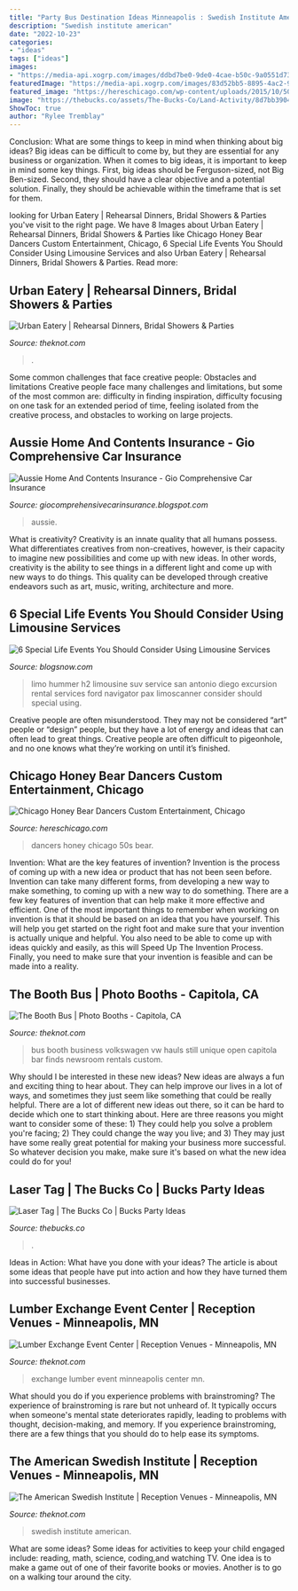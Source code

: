 ```yaml
---
title: "Party Bus Destination Ideas Minneapolis : Swedish Institute American"
description: "Swedish institute american"
date: "2022-10-23"
categories:
- "ideas"
tags: ["ideas"]
images:
- "https://media-api.xogrp.com/images/ddbd7be0-9de0-4cae-b50c-9a0551d73f55"
featuredImage: "https://media-api.xogrp.com/images/83d52bb5-8895-4ac2-904f-cc6d7319323c~rs_360.480"
featured_image: "https://hereschicago.com/wp-content/uploads/2015/10/50s-high-res-2.jpg600.jpg"
image: "https://thebucks.co/assets/The-Bucks-Co/Land-Activity/8d7bb39043/01-laser-tag__FocusFillWzEyMDAsNjMwLCJ5Iiw4M10.jpg"
ShowToc: true
author: "Rylee Tremblay"
---
```



Conclusion: What are some things to keep in mind when thinking about big ideas?
Big ideas can be difficult to come by, but they are essential for any business or organization. When it comes to big ideas, it is important to keep in mind some key things. First, big ideas should be Ferguson-sized, not Big Ben-sized. Second, they should have a clear objective and a potential solution. Finally, they should be achievable within the timeframe that is set for them.

	

		
looking for Urban Eatery | Rehearsal Dinners, Bridal Showers &amp; Parties you've visit to the right page. We have 8 Images about Urban Eatery | Rehearsal Dinners, Bridal Showers &amp; Parties like Chicago Honey Bear Dancers Custom Entertainment, Chicago, 6 Special Life Events You Should Consider Using Limousine Services and also Urban Eatery | Rehearsal Dinners, Bridal Showers &amp; Parties. Read more:
		
    
## Urban Eatery | Rehearsal Dinners, Bridal Showers &amp; Parties

<img loading=lazy src="https://media-api.xogrp.com/images/83d52bb5-8895-4ac2-904f-cc6d7319323c~rs_360.480" onerror="this.onerror=null;this.src='https://tse3.mm.bing.net/th?id=OIP.HZgFLJcHeAcwypneOf6IrwAAAA&amp;pid=15.1';" alt="Urban Eatery | Rehearsal Dinners, Bridal Showers &amp; Parties">

_Source: theknot.com_

>. 

	

Some common challenges that face creative people: Obstacles and limitations
Creative people face many challenges and limitations, but some of the most common are: difficulty in finding inspiration, difficulty focusing on one task for an extended period of time, feeling isolated from the creative process, and obstacles to working on large projects.

    
## Aussie Home And Contents Insurance - Gio Comprehensive Car Insurance

<img loading=lazy src="https://lh6.googleusercontent.com/proxy/auW48NyXX31OI64mgunZKKugt2-6-ElclZ4KvZEE9M5DPYKTWDK1i4OQ0X38gubp2XQgwcfDDqEJ6rbJkZL4aAO6dKptDoZry1L4nLzwAr0gcg=w1200-h630-p-k-no-nu" onerror="this.onerror=null;this.src='https://tse1.mm.bing.net/th?id=OIP.lqVLYVs5p0-tj7ZdnVRhrQHaCV&amp;pid=15.1';" alt="Aussie Home And Contents Insurance - Gio Comprehensive Car Insurance">

_Source: giocomprehensivecarinsurance.blogspot.com_

>aussie. 

	

What is creativity?
Creativity is an innate quality that all humans possess. What differentiates creatives from non-creatives, however, is their capacity to imagine new possibilities and come up with new ideas. In other words, creativity is the ability to see things in a different light and come up with new ways to do things. This quality can be developed through creative endeavors such as art, music, writing, architecture and more.

    
## 6 Special Life Events You Should Consider Using Limousine Services

<img loading=lazy src="http://www.blogsnow.com/wp-content/uploads/2017/06/Limo.jpg" onerror="this.onerror=null;this.src='https://tse3.mm.bing.net/th?id=OIP.W-F6E3rP75dl425UEtpnwgHaFj&amp;pid=15.1';" alt="6 Special Life Events You Should Consider Using Limousine Services">

_Source: blogsnow.com_

>limo hummer h2 limousine suv service san antonio diego excursion rental services ford navigator pax limoscanner consider should special using. 

	

Creative people are often misunderstood. They may not be considered “art” people or “design” people, but they have a lot of energy and ideas that can often lead to great things. Creative people are often difficult to pigeonhole, and no one knows what they’re working on until it’s finished.

    
## Chicago Honey Bear Dancers Custom Entertainment, Chicago

<img loading=lazy src="https://hereschicago.com/wp-content/uploads/2015/10/50s-high-res-2.jpg600.jpg" onerror="this.onerror=null;this.src='https://tse2.mm.bing.net/th?id=OIP.AWoyFneNK5DiB5s2siMEjgHaGP&amp;pid=15.1';" alt="Chicago Honey Bear Dancers Custom Entertainment, Chicago">

_Source: hereschicago.com_

>dancers honey chicago 50s bear. 

	

Invention: What are the key features of invention?
Invention is the process of coming up with a new idea or product that has not been seen before. Invention can take many different forms, from developing a new way to make something, to coming up with a new way to do something. There are a few key features of invention that can help make it more effective and efficient. 
One of the most important things to remember when working on invention is that it should be based on an idea that you have yourself. This will help you get started on the right foot and make sure that your invention is actually unique and helpful. You also need to be able to come up with ideas quickly and easily, as this will Speed Up The Invention Process. Finally, you need to make sure that your invention is feasible and can be made into a reality.

    
## The Booth Bus | Photo Booths - Capitola, CA

<img loading=lazy src="https://media-api.xogrp.com/images/ddbd7be0-9de0-4cae-b50c-9a0551d73f55" onerror="this.onerror=null;this.src='https://tse1.mm.bing.net/th?id=OIP.dLSNIVk63nRH6XYmq8v2NwHaFj&amp;pid=15.1';" alt="The Booth Bus | Photo Booths - Capitola, CA">

_Source: theknot.com_

>bus booth business volkswagen vw hauls still unique open capitola bar finds newsroom rentals custom. 

	

Why should I be interested in these new ideas?
New ideas are always a fun and exciting thing to hear about. They can help improve our lives in a lot of ways, and sometimes they just seem like something that could be really helpful. There are a lot of different new ideas out there, so it can be hard to decide which one to start thinking about. Here are three reasons you might want to consider some of these: 1) They could help you solve a problem you're facing; 2) They could change the way you live; and 3) They may just have some really great potential for making your business more successful. So whatever decision you make, make sure it's based on what the new idea could do for you!

    
## Laser Tag | The Bucks Co | Bucks Party Ideas

<img loading=lazy src="https://thebucks.co/assets/The-Bucks-Co/Land-Activity/8d7bb39043/01-laser-tag__FocusFillWzEyMDAsNjMwLCJ5Iiw4M10.jpg" onerror="this.onerror=null;this.src='https://tse2.mm.bing.net/th?id=OIP.EgH9bYJchsATTyte51ckJwHaD4&amp;pid=15.1';" alt="Laser Tag | The Bucks Co | Bucks Party Ideas">

_Source: thebucks.co_

>. 

	

Ideas in Action: What have you done with your ideas?
The article is about some ideas that people have put into action and how they have turned them into successful businesses.

    
## Lumber Exchange Event Center | Reception Venues - Minneapolis, MN

<img loading=lazy src="https://media-api.xogrp.com/images/6796d321-2520-4b07-9e61-e03b27d66fb0" onerror="this.onerror=null;this.src='https://tse3.mm.bing.net/th?id=OIP.xyRW2SVwuQq2bPm7Z9C58wHaLH&amp;pid=15.1';" alt="Lumber Exchange Event Center | Reception Venues - Minneapolis, MN">

_Source: theknot.com_

>exchange lumber event minneapolis center mn. 

	

What should you do if you experience problems with brainstroming?
The experience of brainstroming is rare but not unheard of. It typically occurs when someone's mental state deteriorates rapidly, leading to problems with thought, decision-making, and memory. If you experience brainstroming, there are a few things that you should do to help ease its symptoms.

    
## The American Swedish Institute | Reception Venues - Minneapolis, MN

<img loading=lazy src="https://media-api.xogrp.com/images/a957b6fb-3aca-4503-a805-10dcfa4dd850~rs_720.480" onerror="this.onerror=null;this.src='https://tse3.mm.bing.net/th?id=OIP.ud6HMv9r-TCswv-lMcUd9QHaE8&amp;pid=15.1';" alt="The American Swedish Institute | Reception Venues - Minneapolis, MN">

_Source: theknot.com_

>swedish institute american. 

	

What are some ideas?
Some ideas for activities to keep your child engaged include: reading, math, science, coding,and watching TV. One idea is to make a game out of one of their favorite books or movies. Another is to go on a walking tour around the city.

